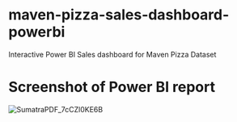 # maven-pizza-sales-dashboard-powerbi
 Interactive Power BI Sales dashboard for Maven Pizza Dataset

# Screenshot of Power BI report
![SumatraPDF_7cCZl0KE6B](https://user-images.githubusercontent.com/29508011/223448474-2b279e22-c390-4d3c-bf41-ca8cc191eb12.png)
